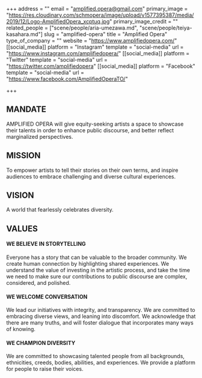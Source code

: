 +++
address = ""
email = "amplified.opera@gmail.com"
primary_image = "https://res.cloudinary.com/schmopera/image/upload/v1577395387/media/2019/12/Logo-AmplifiedOpera_xcptuq.jpg"
primary_image_credit = ""
related_people = ["scene/people/aria-umezawa.md", "scene/people/teiya-kasahara.md"]
slug = "amplified-opera"
title = "Amplified Opera"
type_of_company = ""
website = "https://www.amplifiedopera.com/"
[[social_media]]
platform = "Instagram"
template = "social-media"
url = "https://www.instagram.com/amplifiedopera/"
[[social_media]]
platform = "Twitter"
template = "social-media"
url = "https://twitter.com/amplifiedopera"
[[social_media]]
platform = "Facebook"
template = "social-media"
url = "https://www.facebook.com/AmplifiedOperaTO/"

+++
## MANDATE

AMPLIFIED OPERA will give equity-seeking artists a space to showcase their talents in order to enhance public discourse, and better reflect marginalized perspectives. 

## MISSION

To empower artists to tell their stories on their own terms, and inspire audiences to embrace challenging and diverse cultural experiences.  

## VISION 

A world that fearlessly celebrates diversity.

## VALUES

#### WE BELIEVE IN STORYTELLING

Everyone has a story that can be valuable to the broader community. We create human connection by highlighting shared experiences. We understand the value of investing in the artistic process, and take the time we need to make sure our contributions to public discourse are complex, considered, and polished. 

#### WE WELCOME CONVERSATION 

We lead our initiatives with integrity, and transparency. We are committed to embracing diverse views, and leaning into discomfort. We acknowledge that there are many truths, and will foster dialogue that incorporates many ways of knowing.

#### WE CHAMPION DIVERSITY 

We are committed to showcasing talented people from all backgrounds, ethnicities, creeds, bodies, abilities, and experiences. We provide a platform for people to raise their voices.